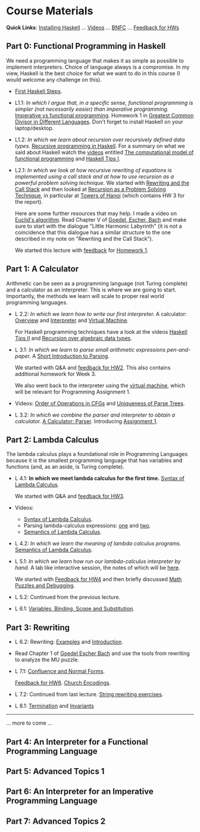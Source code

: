 
# Course Materials

**Quick Links**: [Installing Haskell](https://hackmd.io/@alexhkurz/Hk86XnCzD) ...  [Videos](videos.md) ... [BNFC](BNFC-installation.md) ... [Feedback for HWs](feedback-hw.md)

<!-- [Haskell projects](haskell-projects.md) ...-->

## Part 0: Functional Programming in Haskell

We need a programming language that makes it as simple as possible to implement interpreters. Choice of language always is a compromise. In my view, Haskell is the best choice for what we want to do in this course (I would welcome any challenge on this).

- [First Haskell Steps](https://hackmd.io/@alexhkurz/SJgHGZ_nw).

- L1.1: *In which I argue that, in a specific sense, functional programming is simpler (not necessarily easier) than imperative programming.* [Imperative vs functional programming](https://hackmd.io/@alexhkurz/SJKWvna6U). Homework 1 in [Greatest Common Divisor in Different Languages](https://hackmd.io/@alexhkurz/SkqMtH0sK). Don't forget to install Haskell on your laptop/desktop.


- L1.2: *In which we learn about recursion over recursively defined data types.* [Recursive programming in Haskell](https://hackmd.io/@alexhkurz/H1jUka4Gv). For a summary on what we said about Haskell watch the [videos](videos.md) entitled [The computational model of functional programming](https://youtu.be/u_OMwv8tDVg) and [Haskell Tips I](https://youtu.be/wj0j2HjMw6w).

- L2.1: *In which we look at how recursive rewriting of equations is implemented using a call stack and at how to use recursion as a powerful problem solving technique.* We started with [Rewriting and the Call Stack](https://hackmd.io/@alexhkurz/HJiulVg0U) and then looked at [Recursion as a Problem Solving Technique](https://hackmd.io/@alexhkurz/Sy7M_6yMF), in particular at [Towers of Hanoi](https://hackmd.io/@alexhkurz/rJQwvpyMY) (which contains HW 3 for the report).

    Here are some further resources that may help. I made a video on [Euclid's algorithm](https://youtu.be/ZcJMj0antos). Read Chapter V of [Goedel, Escher, Bach](https://www.physixfan.com/wp-content/files/GEBen.pdf) and make sure to start with the dialogue "Little Harmonic Labyrinth" (it is not a coincidence that this dialogue has a similar structure to the one described in my note on "Rewriting and the Call Stack").

    We started this lecture with [feedback](feedback-hw.md) for [Homework 1](https://hackmd.io/@alexhkurz/SkqMtH0sK).


## Part 1: A Calculator

Arithmetic can be seen as a programming language (not Turing complete) and a calculator as an interpreter. This is where we are going to start. Importantly, the methods we learn will scale to proper real world programming languages.

- L 2.2: *In which we learn how to write our first interpreter.* A calculator: [Overview](https://hackmd.io/@alexhkurz/HkpdXJ1fK) and [Interpreter](https://hackmd.io/@alexhkurz/rJX-i1kzY) and [Virtual Machine](https://hackmd.io/@alexhkurz/H12igXkzK). 

    For Haskell programming techniques have a look at the videos [Haskell Tips II](https://youtu.be/naNLE4GLrTo)
and [Recursion over algebraic data types](https://youtu.be/2YLfJvOtLwA).

- L 3.1: *In which we learn to parse small arithmetic expressions pen-and-paper.* A [Short Introduction to Parsing](https://hackmd.io/@alexhkurz/BkSgRX1GF). 

    We started with Q&A and [feedback for HW2](feedback-hw.md). This also contains additional homework for Week 3.

    We also went back to the interpreter using the [virtual machine](https://hackmd.io/@alexhkurz/H12igXkzK), which will be relevant for Programming Assignment 1.

 
- Videos: [Order of Operations in CFGs](https://youtu.be/jf1xhZSpCvg) and [Uniqueness of Parse Trees](https://youtu.be/3ZLkPwB_c9g).

- L 3.2: *In which we combine the parser and interpreter to obtain a calculator.* [A Calculator: Parser](https://hackmd.io/@alexhkurz/BkqOWbgMF). Introducing [Assignment 1](https://github.com/alexhkurz/programming-languages-2022/blob/main/assignment-1.md).


## Part 2: Lambda Calculus

The lambda calculus plays a foundational role in Programming Languages because it is the smallest programming language that has variables and functions (and, as an aside, is Turing complete).

- L 4.1: **In which we meet lambda calculus for the first time.** [Syntax of Lambda Calculus](https://hackmd.io/@alexhkurz/S1D0yP8Bw).

    We started with Q&A and [feedback for HW3](feedback-hw.md).

- Videos: 
    - [Syntax of Lambda Calculus](https://youtu.be/D0kH1BpNr14).
    - Parsing lambda-calculus expressions:  [one](https://youtu.be/eYstx7uuE6c) and [two](https://youtu.be/yls1NEUlzZA).
    - [Semantics of Lambda Calculus](https://www.youtube.com/watch?v=h4aT42t7v9c#t=0m).

- L 4.2: *In which we learn the meaning of lambda calculus programs.* [Semantics of Lambda Calculus](https://hackmd.io/@alexhkurz/H1e4Nv8Bv).  

- L 5.1: *In which we learn how run our lambda-calculus interpreter by hand.* A lab like interactive session, the notes of which will be [here](https://hackmd.io/@alexhkurz/ByIktUq-i). 

    We started with [Feedback for HW4](feedback-hw.md) and then briefly discussed [Math Puzzles and Debugging](https://hackmd.io/@alexhkurz/rkwDAjAZj).

- L 5.2: Continued from the previous lecture.

- L 6.1: [Variables, Binding, Scope and Substitution](https://hackmd.io/@alexhkurz/SkQzDC6n7).  

## Part 3: Rewriting

- L 6.2: Rewriting: [Examples](https://hackmd.io/@alexhkurz/rkzITG4nD) and [Introduction](https://hackmd.io/@alexhkurz/BJ7AoGcVK).

- Read Chapter 1 of [Goedel Escher Bach](GEB.md) and use the tools from rewriting to analyze the MU puzzle.

- L 7.1: [Confluence and Normal Forms](https://hackmd.io/@alexhkurz/B1wB3rT4F). 

    [Feedback for HW6](feedback-hw.md). [Church Encodings](https://hackmd.io/@alexhkurz/SyowcD9XF).

- L 7.2: 
    Continued from last lecture. [String rewriting exercises](https://hackmd.io/@alexhkurz/Syn23oMHF).

- L 8.1: [Termination](https://hackmd.io/@alexhkurz/H1O4bLBHK) and [Invariants](https://hackmd.io/@alexhkurz/r1dp-LBBt)  


<!--
L 7.2: [Termination](https://hackmd.io/@alexhkurz/H1O4bLBHK) and [Invariants](https://hackmd.io/@alexhkurz/r1dp-LBBt). 
The recordings contain a detailed explanation of how to conduct a mathematical proof (that was homework 1), as well as some advice of how to tackle the [string rewriting exercises](https://hackmd.io/@alexhkurz/Syn23oMHF), in particular wrt termination and invariants. 
-->

---

... more to come ...

## Part 4: An Interpreter for a Functional Programming Language

## Part 5: Advanced Topics 1

## Part 6: An Interpreter for an Imperative Programming Language

## Part 7: Advanced Topics 2

